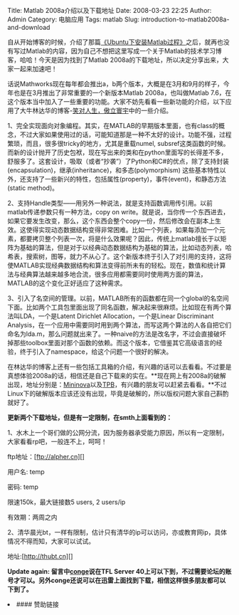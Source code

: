 Title: Matlab 2008a介绍以及下载地址
Date: 2008-03-23 22:25
Author: Admin
Category: 电脑应用
Tags: matlab
Slug: introduction-to-matlab2008a-and-download

<!--- google_ad_section_start --->

自从开始博客的时候，介绍了那篇[《Ubuntu下安装Matlab过程》][]之后，就再也没有写过Matlab的内容，因为自己不想把这里写成一个关于Matlab的技术学习博客，哈哈！今天是因为找到了Matlab
2008a的下载地址，所以决定分享出来，大家一起来加速吧！

</p>

话说Mathworks现在每年都会推出a，b两个版本，大概是在3月和9月的样子，今年也是在3月推出了非常重要的一个新版本Matlab
2008a，也叫做Matlab
7.6，在这个版本当中加入了一些重要的功能。大家不妨先看看一些新功能的介绍，以下应用了大牛林达华的博客-[笑对人生，傲立寰宇][]中的一些介绍。

</p>
<!--- google_ad_section_end --->

1、完全实现面向对象编程。其实，在MATLAB的早期版本里面，也有class的概念，不过大家如果使用过的话，可能知道那是一种不太好的设计。功能不强，过程繁琐，而且，很多很tricky的地方，尤其是重载numel,
subsref这类函数的时候。而新的设计抛开了历史包袱，现在写出来的类和在python里面写的长得差不多，舒服多了。这套设计，吸取（或者“抄袭”）了Python和C\#的优点，除了支持封装(encapsulation)，继承(inheritance)，和多态(polymorphism)
这些基本特性以外，还支持了一些新兴的特性，包括属性(property)，事件(event)，和静态方法(static
method)。

2、支持Handle类型——用另外一种说法，就是支持函数调用传引用。以前matlab传递参数只有一种方法，copy
on
write。就是说，当你传一个东西进去，如果它要发生改变，那么，这个东西会整个copy一份，然后修改会在副本上生效。这使得实现动态数据结构变得非常困难。比如一个列表，如果每添加一个元素，都要拷贝整个列表一次，将是什么效果呢？因此，传统上matlab擅长于以矩阵为基础的算法，但是对于以经典动态数据结构为基础的算法，比如动态列表，哈希表，搜索树，图等，就力不从心了。这个新版本终于引入了对引用的支持，这将使MATLAB实现经典数据结构和算法变得前所未有的轻松。现在，数值和统计算法与经典算法越来越多地合流，很多应用都需要同时使用两方面的算法，MATLAB的这个变化正好适应了这种需求。

3、引入了名空间的管理。以前，MATLAB所有的函数都在同一个global的名空间下面。比如两个工具包里面出现了同名函数，解决起来很麻烦。比如现在有两个算法叫LDA，一个是Latent
Dirichlet Allocation，一个是Linear Discriminant
Analysis，在一个应用中需要同时用到两个算法，而写这两个算法的人各自把它们命名为lda.m，那么问题就出来了。一种naive的方法是改名字，不过会直接破坏掉那些toolbox里面对那个函数的依赖。而这个版本，它借鉴其它高级语言的经验，终于引入了namespace，给这个问题一个很好的解决。

在林达华的博客上还有一些包括工具箱的介绍，有兴趣的话可以去看看。不过要是真想体验2008a的话，相信还是自己下载来的实在。**现在网上有2008a的破解出现，地址分别是：[Mininova][]以及[TPB][]，有兴趣的朋友可以赶紧去看看。**不过Linux下的破解版本应该还没有出现，毕竟是破解的，所以版权问题大家自己斟酌就好了。

</p>

**更新两个下载地址，但是有一定限制，在smth上面看到的：**

</p>
1、水木上一个哥们做的公网分流，因为服务器承受能力原因，所以有一定限制，大家看看rp吧，一般连不上，呵呵！

ftp地址：[ftp://alpher.cn][]

用户名: temp

密码: temp

限速150k，最大链接数5 users, 2 users/ip

有效期：两周之内

2、清华晨光bt，一样有限制，估计只有清华的ip可以访问，亦或教育网ip，具体情况不得而知，大家可以试试。

地址:[http://thubt.cn][]

**Update again: 留言中[conge][]说在TFL Server
40上可以下到，不过需要论坛的账号才可以。另外conge还说可以在迅雷上面找到下载，相信这样很多朋友都可以下到了。**

</p>
<?php if(get_option('backlinks_key')) : ?>

<p>
<li>
#### 赞助链接

</p>
<?php backlinks_links() ?>

<p>
</li>
</p>
<?php endif; ?>

  [《Ubuntu下安装Matlab过程》]: http://www.quhuashuai.com/2007/08/install_matlab_on_ubuntu/
  [笑对人生，傲立寰宇]: http://dahua.spaces.live.com/
  [Mininova]: http://www.mininova.org/tor/1261430
  [TPB]: http://thepiratebay.org/tor/4092904/Mathworks.Matlab.R2008a.DVD.ISO-TBE
  [ftp://alpher.cn]: ftp://alpher.cn
  [http://thubt.cn]: http://thubt.cn
  [conge]: http://congel.blogspot.com/
